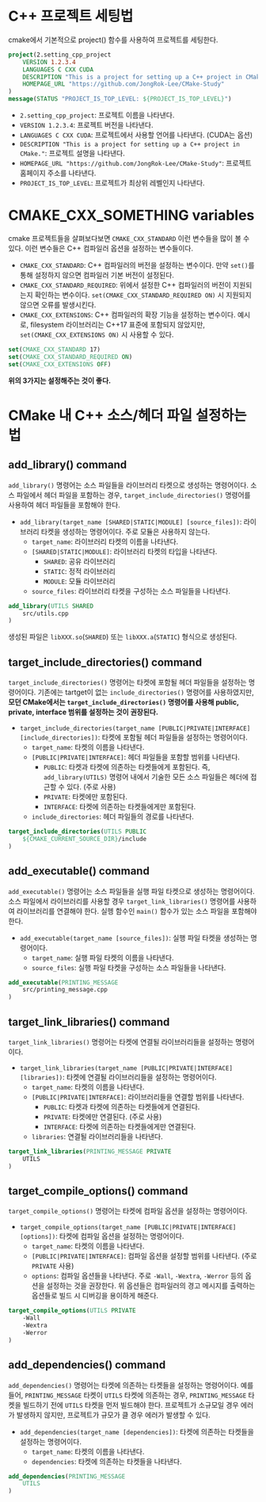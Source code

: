 # C++ 프로젝트 세팅법
cmake에서 기본적으로 project() 함수를 사용하여 프로젝트를 세팅한다.
``` cmake
project(2.setting_cpp_project
    VERSION 1.2.3.4
    LANGUAGES C CXX CUDA
    DESCRIPTION "This is a project for setting up a C++ project in CMake."
    HOMEPAGE_URL "https://github.com/JongRok-Lee/CMake-Study"
)
message(STATUS "PROJECT_IS_TOP_LEVEL: ${PROJECT_IS_TOP_LEVEL}")
```
- `2.setting_cpp_project`: 프로젝트 이름을 나타낸다.
- `VERSION 1.2.3.4`: 프로젝트 버전을 나타낸다.
- `LANGUAGES C CXX CUDA`: 프로젝트에서 사용할 언어를 나타낸다. (CUDA는 옵션)
- `DESCRIPTION "This is a project for setting up a C++ project in CMake."`: 프로젝트 설명을 나타낸다.
- `HOMEPAGE_URL "https://github.com/JongRok-Lee/CMake-Study"`: 프로젝트 홈페이지 주소를 나타낸다.
- `PROJECT_IS_TOP_LEVEL`: 프로젝트가 최상위 레벨인지 나타낸다.
# CMAKE_CXX_SOMETHING variables
cmake 프로젝트들을 살펴보다보면 `CMAKE_CXX_STANDARD` 이런 변수들을 많이 볼 수 있다. 이런 변수들은 C++ 컴파일러 옵션을 설정하는 변수들이다.
- `CMAKE_CXX_STANDARD`: C++ 컴파일러의 버전을 설정하는 변수이다. 만약 `set()`를 통해 설정하지 않으면 컴파일러 기본 버전이 설정된다.
- `CMAKE_CXX_STANDARD_REQUIRED`: 위에서 설정한 C++ 컴파일러의 버전이 지원되는지 확인하는 변수이다. `set(CMAKE_CXX_STANDARD_REQUIRED ON)` 시 지원되지 않으면 오류를 발생시킨다.
- `CMAKE_CXX_EXTENSIONS`: C++ 컴파일러의 확장 기능을 설정하는 변수이다. 예시로, filesystem 라이브러리는 C++17 표준에 포함되지 않았지만, `set(CMAKE_CXX_EXTENSIONS ON)` 시 사용할 수 있다.
``` cmake
set(CMAKE_CXX_STANDARD 17)
set(CMAKE_CXX_STANDARD_REQUIRED ON)
set(CMAKE_CXX_EXTENSIONS OFF)
```
**위의 3가지는 설정해주는 것이 좋다.**
# CMake 내 C++ 소스/헤더 파일 설정하는 법
## add_library() command
`add_library()` 명령어는 소스 파일들을 라이브러리 타켓으로 생성하는 명령어이다. 소스 파일에서 헤더 파일을 포함하는 경우, `target_include_directories()` 명령어를 사용하여 헤더 파일들을 포함해야 한다.
- `add_library(target_name [SHARED|STATIC|MODULE] [source_files])`: 라이브러리 타켓을 생성하는 명령어이다. 주로 모듈은 사용하지 않는다.
    - `target_name`: 라이브러리 타켓의 이름을 나타낸다.
    - `[SHARED|STATIC|MODULE]`: 라이브러리 타켓의 타입을 나타낸다.
        - `SHARED`: 공유 라이브러리
        - `STATIC`: 정적 라이브러리
        - `MODULE`: 모듈 라이브러리
    - `source_files`: 라이브러리 타켓을 구성하는 소스 파일들을 나타낸다.
``` cmake
add_library(UTILS SHARED
    src/utils.cpp
)
```
생성된 파일은 `libXXX.so`(`SHARED`) 또는 `libXXX.a`(`STATIC`) 형식으로 생성된다.
## target_include_directories() command
`target_include_directories()` 명령어는 타켓에 포함될 헤더 파일들을 설정하는 명령어이다. 기존에는 tartget이 없는 `include_directories()` 명령어를 사용하였지만, **모던 CMake에서는 `target_include_directories()` 명령어를 사용해 public, private, interface 범위를 설정하는 것이 권장된다.**
- `target_include_directories(target_name [PUBLIC|PRIVATE|INTERFACE] [include_directories])`: 타켓에 포함될 헤더 파일들을 설정하는 명령어이다.
    - `target_name`: 타켓의 이름을 나타낸다.
    - `[PUBLIC|PRIVATE|INTERFACE]`: 헤더 파일들을 포함할 범위를 나타낸다.
        - `PUBLIC`: 타켓과 타켓에 의존하는 타켓들에게 포함된다. 즉, `add_library(UTILS)` 명령어 내에서 기술한 모든 소스 파일들은 헤더에 접근할 수 있다. (주로 사용)
        - `PRIVATE`: 타켓에만 포함된다.
        - `INTERFACE`: 타켓에 의존하는 타켓들에게만 포함된다.
    - `include_directories`: 헤더 파일들의 경로를 나타낸다.
``` cmake
target_include_directories(UTILS PUBLIC
    ${CMAKE_CURRENT_SOURCE_DIR}/include
)
```
## add_executable() command
`add_executable()` 명령어는 소스 파일들을 실행 파일 타켓으로 생성하는 명령어이다. 소스 파일에서 라이브러리를 사용할 경우 `target_link_libraries()` 명령어를 사용하여 라이브러리를 연결해야 한다. 실헹 함수인 `main()` 함수가 있는 소스 파일을 포함해야 한다.
- `add_executable(target_name [source_files])`: 실행 파일 타켓을 생성하는 명령어이다.
    - `target_name`: 실행 파일 타켓의 이름을 나타낸다.
    - `source_files`: 실행 파일 타켓을 구성하는 소스 파일들을 나타낸다.
``` cmake
add_executable(PRINTING_MESSAGE
    src/printing_message.cpp
)
```
## target_link_libraries() command
`target_link_libraries()` 명령어는 타켓에 연결될 라이브러리들을 설정하는 명령어이다.
- `target_link_libraries(target_name [PUBLIC|PRIVATE|INTERFACE] [libraries])`: 타켓에 연결될 라이브러리들을 설정하는 명령어이다.
    - `target_name`: 타켓의 이름을 나타낸다.
    - `[PUBLIC|PRIVATE|INTERFACE]`: 라이브러리들을 연결할 범위를 나타낸다.
        - `PUBLIC`: 타켓과 타켓에 의존하는 타켓들에게 연결된다.
        - `PRIVATE`: 타켓에만 연결된다. (주로 사용)
        - `INTERFACE`: 타켓에 의존하는 타켓들에게만 연결된다.
    - `libraries`: 연결될 라이브러리들을 나타낸다.
``` cmake
target_link_libraries(PRINTING_MESSAGE PRIVATE
    UTILS
)
```
## target_compile_options() command
`target_compile_options()` 명령어는 타켓에 컴파일 옵션을 설정하는 명령어이다.
- `target_compile_options(target_name [PUBLIC|PRIVATE|INTERFACE] [options])`: 타켓에 컴파일 옵션을 설정하는 명령어이다.
    - `target_name`: 타켓의 이름을 나타낸다.
    - `[PUBLIC|PRIVATE|INTERFACE]`: 컴파일 옵션을 설정할 범위를 나타낸다. (주로 `PRIVATE` 사용)
    - `options`: 컴파일 옵션들을 나타낸다.
주로 `-Wall`, `-Wextra`, `-Werror` 등의 옵션을 설정하는 것을 권장한다. 위 옵션들은 컴파일러의 경고 메시지를 출력하는 옵션들로 빌드 시 디버깅을 용이하게 해준다.
``` cmake
target_compile_options(UTILS PRIVATE
    -Wall
    -Wextra
    -Werror
)
```
## add_dependencies() command
`add_dependencies()` 명령어는 타켓에 의존하는 타켓들을 설정하는 명령어이다. 예를 들어, `PRINTING_MESSAGE` 타켓이 `UTILS` 타켓에 의존하는 경우, `PRINTING_MESSAGE` 타켓을 빌드하기 전에 `UTILS` 타켓을 먼저 빌드해야 한다. 프로젝트가 소규모일 경우 에러가 발생하지 않지만, 프로젝트가 규모가 클 경우 에러가 발생할 수 있다.
- `add_dependencies(target_name [dependencies])`: 타켓에 의존하는 타켓들을 설정하는 명령어이다.
    - `target_name`: 타켓의 이름을 나타낸다.
    - `dependencies`: 타켓에 의존하는 타켓들을 나타낸다.
``` cmake
add_dependencies(PRINTING_MESSAGE
    UTILS
)
```